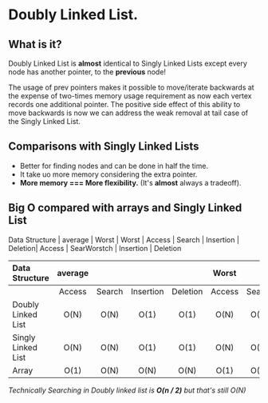 # Doubly Linked List.

## What is it?

Doubly Linked List is **almost** identical to Singly Linked Lists except every node has another pointer, to the **previous** node!

The usage of prev pointers makes it possible to move/iterate backwards at the expense of two-times memory usage requirement as now each vertex records one additional pointer. The positive side effect of this ability to move backwards is now we can address the weak removal at tail case of the Singly Linked List.

## Comparisons with Singly Linked Lists

- Better for finding nodes and can be done in half the time.
- It take uo more memory considering the extra pointer.
- **More memory === More flexibility.** (It's **almost** always a tradeoff).

## Big O compared with arrays and Singly Linked List

Data Structure | average | Worst | Worst
| Access | Search | Insertion | Deletion| Access | SearWorstch | Insertion | Deletion

| Data Structure     | average |        |           |          | Worst  |        |           |          | Worst |
| :----------------- | :-----: | :----: | :-------: | :------: | :----: | :----: | :-------: | :------: | :---: |
|                    | Access  | Search | Insertion | Deletion | Access | Search | Insertion | Deletion |       |
| Doubly Linked List |  O(N)   |  O(N)  |   O(1)    |   O(1)   |  O(N)  |  O(N)  |   O(1)    |   O(1)   | O(N)  |
| Singly Linked List |  O(N)   |  O(N)  |   O(1)    |   O(1)   |  O(N)  |  O(N)  |   O(1)    |   O(1)   | O(N)  |
| Array              |  O(1)   |  O(N)  |   O(N)    |   O(N)   |  O(1)  |  O(N)  |   O(N)    |   O(N)   | O(N)  |

_Technically Searching in Doubly linked list is **O(n / 2)** but that's still O(N)_
